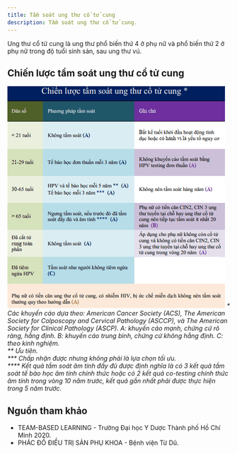 ```yaml
---
title: Tầm soát ung thư cổ tử cung
description: Tầm soát ung thư cổ tử cung.
---
```


Ung thư cổ tử cung là ung thư phổ biến thứ 4 ở phụ nữ và phổ biến thứ 2 ở phụ nữ trong độ tuổi sinh sản, sau ung thư vú.

## Chiến lược tầm soát ung thư cổ tử cung

![Chiến lược tầm soát ung thư cổ tử cung](../../../../assets/phu-khoa/tam-soat-ung-thu-co-tu-cung/chien-luoc-tam-soat-ung-thu-co-tu-cung.png)
_\* Các khuyến cáo dựa theo: American Cancer Society (ACS), The American Society for Colposcopy and Cervical Pathology (ASCCP), và The American Society for Clinical Pathology (ASCP). A: khuyến cáo mạnh, chứng cứ rõ ràng, hằng định. B: khuyến cáo trung bình, chứng cứ không hằng định. C: theo kinh nghiệm.<br>** Ưu tiên.<br>\*** Chấp nhận được nhưng không phải là lựa chọn tối ưu.<br>\*\*\*\* Kết quả tầm soát âm tính đầy đủ được định nghĩa là có 3 kết quả tầm soát tế bào học âm tính chính thức hoặc có 2 kết quả co-testing chính thức âm tính trong vòng 10 năm trước, kết quả gần nhất phải được thực hiện trong 5 năm trước._

## Nguồn tham khảo

- TEAM-BASED LEARNING - Trường Đại học Y Dược Thành phố Hồ Chí Minh 2020.
- PHÁC ĐỒ ĐIỀU TRỊ SẢN PHỤ KHOA - Bệnh viện Từ Dũ.
